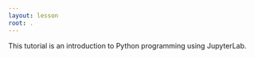 ```yaml
---
layout: lesson
root: .
---
```


This tutorial is an introduction to Python programming using JupyterLab.
